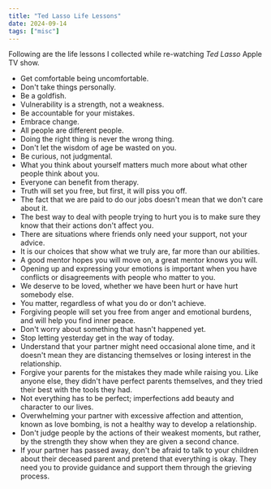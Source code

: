 ```yaml
---
title: "Ted Lasso Life Lessons"
date: 2024-09-14
tags: ["misc"]
---
```


Following are the life lessons I collected while re-watching *Ted Lasso* Apple TV show.

- Get comfortable being uncomfortable.
- Don't take things personally.
- Be a goldfish.
- Vulnerability is a strength, not a weakness.
- Be accountable for your mistakes.
- Embrace change.
- All people are different people.
- Doing the right thing is never the wrong thing.
- Don't let the wisdom of age be wasted on you.
- Be curious, not judgmental.
- What you think about yourself matters much more about what other people think about you.
- Everyone can benefit from therapy.
- Truth will set you free, but first, it will piss you off.
- The fact that we are paid to do our jobs doesn't mean that we don't care about it.
- The best way to deal with people trying to hurt you is to make sure they know that their actions don't affect you.
- There are situations where friends only need your support, not your advice.
- It is our choices that show what we truly are, far more than our abilities.
- A good mentor hopes you will move on, a great mentor knows you will.
- Opening up and expressing your emotions is important when you have conflicts or disagreements with people who matter to you.
- We deserve to be loved, whether we have been hurt or have hurt somebody else.
- You matter, regardless of what you do or don't achieve.
- Forgiving people will set you free from anger and emotional burdens, and will help you find inner peace.
- Don't worry about something that hasn't happened yet.
- Stop letting yesterday get in the way of today.
- Understand that your partner might need occasional alone time, and it doesn't mean they are distancing themselves or losing interest in the relationship.
- Forgive your parents for the mistakes they made while raising you. Like anyone else, they didn't have perfect parents themselves, and they tried their best with the tools they had.
- Not everything has to be perfect; imperfections add beauty and character to our lives.
- Overwhelming your partner with excessive affection and attention, known as love bombing, is not a healthy way to develop a relationship.
- Don't judge people by the actions of their weakest moments, but rather, by the strength they show when they are given a second chance.
- If your partner has passed away, don't be afraid to talk to your children about their deceased parent and pretend that everything is okay. They need you to provide guidance and support them through the grieving process.
